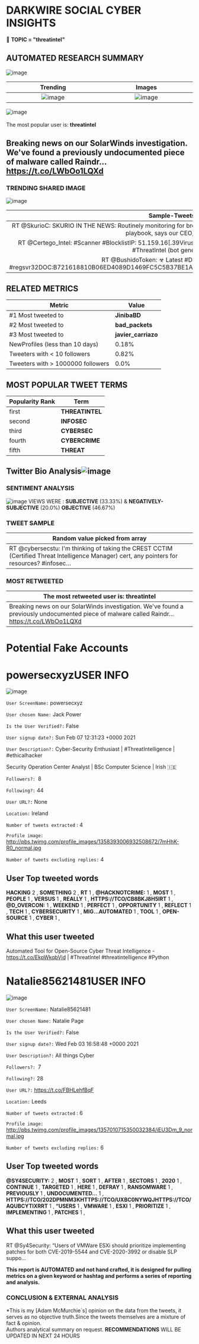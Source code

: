 # DARKWIRE SOCIAL CYBER INSIGHTS 
&#x1F34E; **TOPIC = "threatintel"**

## AUTOMATED RESEARCH SUMMARY
  ![image](darkLogo.png)   

|  Trending  |   Images | 
:-------------------------:|:-------------------------:
|  ![image](assets/threatintel/imageFile1.jpg)     <img width=200/> | ![image](assets/threatintel/imageFile2.jpg) <img width=200/> |   
 
 
![image](assets/threatintel/TWEETS.png)
<br></br>
The most popular user is: **threatintel**  
 

## Breaking news on our SolarWinds investigation. We've found a previously undocumented piece of malware called Raindr… https://t.co/LWbOo1LQXd 

  




### TRENDING SHARED IMAGE

![image](assets/threatintel/twitterPostedImage.png)



|                **Sample-Tweets**        |
| :-------------: |
| RT @SkurioC: SKURIO IN THE NEWS: Routinely monitoring for breached data must be part of every security team’s playbook, says our CEO, Jerem… |
| RT @Certego_Intel: #Scanner #BlocklistIP: 51.159.16[.39VirusTotal: https://t.co/PwHkhaAQ7J#CyberSecurity #ThreatIntel (bot generated) |
| RT @BushidoToken: ☣ Latest #Dridex Trojan using #regsvr32DOC:B721618810B06ED4089D1469FC5C5B37BE1A907FC1AE14222F913C6E2B0001C2DLL:09CA… |

## RELATED METRICS<br>
| Metric | Value |
| ------------- | ------------- |
| #1 Most tweeted to  | **JinibaBD** |
| #2 Most tweeted to  | **bad_packets** |
| #3 Most tweeted to  | **javier_carriazo** |
| NewProfiles (less than 10 days) | 0.18%  |
| Tweeters with < 10 followers  | 0.82%|
| Tweeters with > 1000000 followers  | 0.0%  |



## MOST POPULAR TWEET TERMS 


| Popularity Rank  | Term |
| ------------- | ------------- |
| first  | **THREATINTEL**  |
| second  | **INFOSEC**  |
| third  | **CYBERSEC** |
| fourth  | **CYBERCRIME**  |
| fifth  | **THREAT**  |


## Twitter Bio Analysis![image](assets/threatintel/BIO.png)
### SENTIMENT ANALYSIS
![image](assets/threatintel/sentiment.png)
VIEWS WERE : **SUBJECTIVE**  (33.33%) & **NEGATIVELY-SUBJECTIVE** (20.0%) **OBJECTIVE** (46.67%)

### TWEET SAMPLE 
| Random value picked from array |
| ------------- |
|RT @cybersecstu: I'm thinking of taking the CREST CCTIM (Certified Threat Intelligence Manager) cert, any pointers for resources? #infosec… |

### MOST RETWEETED 

| The most retweeted user is: **threatintel**  |
| ------------- |
| Breaking news on our SolarWinds investigation. We've found a previously undocumented piece of malware called Raindr… https://t.co/LWbOo1LQXd |

# Potential Fake Accounts
 
# powersecxyzUSER INFO
![image](http://pbs.twimg.com/profile_images/1358393006932508672/7mHhK-R0_normal.jpg)
 
`User ScreenName:` powersecxyz 
 
`User chosen Name:` Jack Power 
 
`Is the User Verified?:` False 
 
`User signup date?:` Sun Feb 07 12:31:23 +0000 2021 
 
`User Description?:` Cyber-Security Enthusiast | #ThreatIntelligence | #ethicalhacker

Security Operation Center Analyst | BSc Computer Science |  Irish 🇮🇪 
 
`Followers?: `8 
 
`Following?:` 44 
 
`User URL?:` None 
 
`Location:` Ireland 
 
`Number of tweets extracted`  : 4 
 
`Profile image:` http://pbs.twimg.com/profile_images/1358393006932508672/7mHhK-R0_normal.jpg 
 
`Number of tweets excluding replies:` 4 
 

 

 
## User Top tweeted words 
 
**HACKING** 2 , **SOMETHING** 2 , **RT** 1 , **@HACKNOTCRIME:** 1 , **MOST** 1 , **PEOPLE** 1 , **VERSUS** 1 , **REALLY** 1 , **HTTPS://TCO/CB8BKJ8H5IRT** 1 , **@D_OVERCON:** 1 , **WEEKEND** 1 , **PERFECT** 1 , **OPPORTUNITY** 1 , **REFLECT** 1 , **TECH** 1 , **CYBERSECURITY** 1 , **MIG…AUTOMATED** 1 , **TOOL** 1 , **OPEN-SOURCE** 1 , **CYBER** 1 , 
 
## What this user tweeted
 
Automated Tool for Open-Source Cyber Threat Intelligence - https://t.co/EkpWkqbVjd | #ThreatIntel #threatintelligence #Python
 
# Natalie85621481USER INFO
![image](http://pbs.twimg.com/profile_images/1357010715350032384/iEU3Dm_9_normal.jpg)
 
`User ScreenName:` Natalie85621481 
 
`User chosen Name:` Natalie Page 
 
`Is the User Verified?:` False 
 
`User signup date?:` Wed Feb 03 16:58:48 +0000 2021 
 
`User Description?:` All things Cyber 
 
`Followers?: `7 
 
`Following?:` 28 
 
`User URL?:` https://t.co/FBHLehfBqF 
 
`Location:` Leeds 
 
`Number of tweets extracted`  : 6 
 
`Profile image:` http://pbs.twimg.com/profile_images/1357010715350032384/iEU3Dm_9_normal.jpg 
 
`Number of tweets excluding replies:` 6 
 

 

 
## User Top tweeted words 
 
**@SY4SECURITY:** 2 , **MOST** 1 , **SORT** 1 , **AFTER** 1 , **SECTORS** 1 , **2020** 1 , **CONTINUE** 1 , **TARGETED** 1 , **HERE** 1 , **DEFRAY** 1 , **RANSOMWARE** 1 , **PREVIOUSLY** 1 , **UNDOCUMENTED…** 1 , **HTTPS://TCO/202DPMNM3KHTTPS://TCO/UXBC0NYWQJHTTPS://TCO/AQUBCYTIXRRT** 1 , **“USERS** 1 , **VMWARE** 1 , **ESXI** 1 , **PRIORITIZE** 1 , **IMPLEMENTING** 1 , **PATCHES** 1 , 
 
## What this user tweeted
 
RT @Sy4Security: “Users of VMWare ESXi should prioritize implementing patches for both CVE-2019-5544 and CVE-2020-3992 or disable SLP suppo…
 

<b> This report is AUTOMATED and not hand crafted, it is designed for pulling metrics on a given keyword or hashtag and performs a series of reporting and analysis.</b>  
### CONCLUSION & EXTERNAL ANALYSIS

*This is my [Adam McMurchie`s] opinion on the data from the tweets, it serves as no objective truth.Since the tweets themselves are a mixture of fact & opinion.<br>
Authors analytical summary on request.
**RECOMMENDATIONS** WILL BE UPDATED IN NEXT  24 HOURS <br>